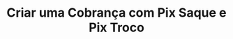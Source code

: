 ---
title: Criar uma Cobrança com Pix Saque e Pix Troco
api:
  file: TesteReadme.json
  operationId: post_order
hidden: false
---